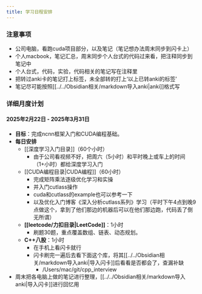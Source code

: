 ```yaml
---
title: 学习日程安排
---
```



### 注意事项
  -  公司电脑，看跑cuda项目部分，以及笔记（笔记想办法周末同步到闪卡上）
  -  个人macbook，笔记汇总，周末同步个人台式的代码过来看，把注释同步到笔记中
   - 个人台式，代码，实验，代码相关的笔记写在注释里
   - 把转过anki卡的笔记打上标签，未全部转的打上‘以上已转anki的标签’
   - 笔记尽可能按照[[../../Obsidian相关/markdown导入anki|anki]]格式写

### **详细月度计划**
#### **2025年2月22日 - 2025年3月31日**
- **目标**：完成ncnn框架入门和CUDA编程基础。
- **每日安排**
	- [[深度学习入门目录]]（60个小时）
		- 由于公司看视频不好，把周六（5小时）和平时晚上或车上的时间（1+小时）都给深度学习入门
	- [[CUDA编程目录|CUDA编程]]（60小时）
		- 完成矩阵乘法逐级优化学习和实操
		- 并入门cutlass操作
		- cuda和cutlass的example也可以参考一下
		- 以及优化入门博客《深入分析cutlass系列》学习（平时下午4点到晚9点做这个，拿到了他们那边的机器后可以在他们那边跑，代码丢了倒无所谓）
	- **[[leetcode/力扣目录|LeetCode]]**：1小时
	    - 刷题30题，重点覆盖数组、链表、动态规划。
	- **C++八股**：1小时
		- 在手机上看闪卡就行
		- 闪卡刷完一遍后去看下面这个库，将其[[../../Obsidian相关/markdown导入anki|导入闪卡]]后看看是否都会了，查漏补缺
			- /Users/mac/git/cpp_interview
- 周末把各电脑上做的笔记进行整理，[[../../Obsidian相关/markdown导入anki|导入闪卡]]进行回忆用
